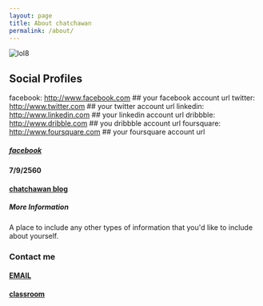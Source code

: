 ```yaml
---
layout: page
title: About chatchawan
permalink: /about/
---
```

![lol8](https://scontent.fbkk14-1.fna.fbcdn.net/v/t1.0-1/p160x160/17352279_1008507459279624_7801464048836361_n.jpg?oh=2982f342cfbf19b7263ef6367e57dc01&oe=5A4FE533)
## Social Profiles
facebook: http://www.facebook.com  ## your facebook account url
twitter: http://www.twitter.com  ## your twitter account url
linkedin: http://www.linkedin.com  ## your linkedin account url
dribbble: http://www.dribble.com  ## you dribbble account url
foursquare: http://www.foursquare.com  ## your foursquare account url

##### [facebook](https://www.facebook.com/)
#### 7/9/2560
#### [chatchawan blog](https://chatchawanliew.github.io)
##### More Information

A place to include any other types of information that you'd like to include about yourself.

### Contact me

#### [EMAIL](chatchawan.scs57@ubru.ac.th)
#### [classroom](https://classroom.google.com/c/NjkwOTAxNzI5NVpa)
